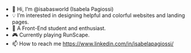 - 👋 Hi, I’m @isabasworld (Isabela Pagiossi)
- 💡 I’m interested in designing helpful and colorful websites and landing pages.
- 🌱 A Front-End student and enthusiast.
- 🎮 Currently playing RunScape.
- 📫 How to reach me 
https://www.linkedin.com/in/isabelapagiossi/

